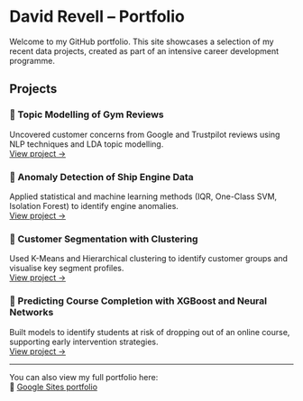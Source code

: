# David Revell – Portfolio

Welcome to my GitHub portfolio. This site showcases a selection of my recent data projects, created as part of an intensive career development programme.

## Projects

### 📌 Topic Modelling of Gym Reviews
Uncovered customer concerns from Google and Trustpilot reviews using NLP techniques and LDA topic modelling.  
[View project →](https://sites.google.com/view/david-revell-data/projects?authuser=0#h.fjv8k32vs4vm)

### 📌 Anomaly Detection of Ship Engine Data
Applied statistical and machine learning methods (IQR, One-Class SVM, Isolation Forest) to identify engine anomalies.  
[View project →](https://sites.google.com/view/david-revell-data/projects?authuser=0#h.efhopf12txlr)

### 📌 Customer Segmentation with Clustering
Used K-Means and Hierarchical clustering to identify customer groups and visualise key segment profiles.  
[View project →](https://sites.google.com/view/david-revell-data/projects?authuser=0#h.439uqbs7ufs)

### 📌 Predicting Course Completion with XGBoost and Neural Networks
Built models to identify students at risk of dropping out of an online course, supporting early intervention strategies.  
[View project →](https://sites.google.com/view/david-revell-data/projects?authuser=0#h.tz98wuek2d32)


---

You can also view my full portfolio here:  
🔗 [Google Sites portfolio](https://sites.google.com/view/david-revell-data)
